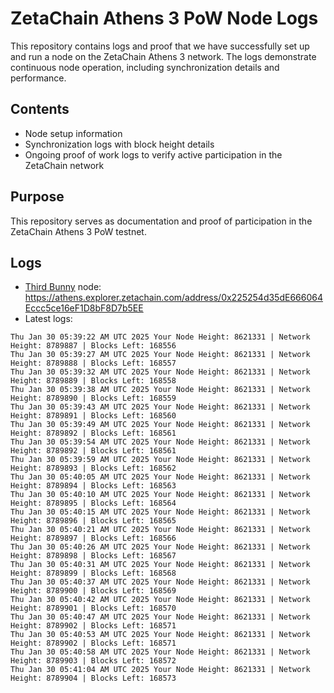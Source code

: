 # ZetaChain Athens 3 PoW Node Logs
This repository contains logs and proof that we have successfully set up and run a node on the ZetaChain Athens 3 network. The logs demonstrate continuous node operation, including synchronization details and performance.

## Contents
- Node setup information
- Synchronization logs with block height details
- Ongoing proof of work logs to verify active participation in the ZetaChain network

## Purpose
This repository serves as documentation and proof of participation in the ZetaChain Athens 3 PoW testnet.

## Logs

- [Third Bunny](https://thirdbunny.xyz/) node: https://athens.explorer.zetachain.com/address/0x225254d35dE666064Eccc5ce16eF1D8bF8D7b5EE
- Latest logs:
```
Thu Jan 30 05:39:22 AM UTC 2025 Your Node Height: 8621331 | Network Height: 8789887 | Blocks Left: 168556
Thu Jan 30 05:39:27 AM UTC 2025 Your Node Height: 8621331 | Network Height: 8789888 | Blocks Left: 168557
Thu Jan 30 05:39:32 AM UTC 2025 Your Node Height: 8621331 | Network Height: 8789889 | Blocks Left: 168558
Thu Jan 30 05:39:38 AM UTC 2025 Your Node Height: 8621331 | Network Height: 8789890 | Blocks Left: 168559
Thu Jan 30 05:39:43 AM UTC 2025 Your Node Height: 8621331 | Network Height: 8789891 | Blocks Left: 168560
Thu Jan 30 05:39:49 AM UTC 2025 Your Node Height: 8621331 | Network Height: 8789892 | Blocks Left: 168561
Thu Jan 30 05:39:54 AM UTC 2025 Your Node Height: 8621331 | Network Height: 8789892 | Blocks Left: 168561
Thu Jan 30 05:39:59 AM UTC 2025 Your Node Height: 8621331 | Network Height: 8789893 | Blocks Left: 168562
Thu Jan 30 05:40:05 AM UTC 2025 Your Node Height: 8621331 | Network Height: 8789894 | Blocks Left: 168563
Thu Jan 30 05:40:10 AM UTC 2025 Your Node Height: 8621331 | Network Height: 8789895 | Blocks Left: 168564
Thu Jan 30 05:40:15 AM UTC 2025 Your Node Height: 8621331 | Network Height: 8789896 | Blocks Left: 168565
Thu Jan 30 05:40:21 AM UTC 2025 Your Node Height: 8621331 | Network Height: 8789897 | Blocks Left: 168566
Thu Jan 30 05:40:26 AM UTC 2025 Your Node Height: 8621331 | Network Height: 8789898 | Blocks Left: 168567
Thu Jan 30 05:40:31 AM UTC 2025 Your Node Height: 8621331 | Network Height: 8789899 | Blocks Left: 168568
Thu Jan 30 05:40:37 AM UTC 2025 Your Node Height: 8621331 | Network Height: 8789900 | Blocks Left: 168569
Thu Jan 30 05:40:42 AM UTC 2025 Your Node Height: 8621331 | Network Height: 8789901 | Blocks Left: 168570
Thu Jan 30 05:40:47 AM UTC 2025 Your Node Height: 8621331 | Network Height: 8789902 | Blocks Left: 168571
Thu Jan 30 05:40:53 AM UTC 2025 Your Node Height: 8621331 | Network Height: 8789902 | Blocks Left: 168571
Thu Jan 30 05:40:58 AM UTC 2025 Your Node Height: 8621331 | Network Height: 8789903 | Blocks Left: 168572
Thu Jan 30 05:41:04 AM UTC 2025 Your Node Height: 8621331 | Network Height: 8789904 | Blocks Left: 168573
```

